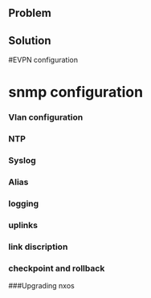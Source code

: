 ## Problem


## Solution


#EVPN configuration


# snmp configuration

### Vlan configuration

### NTP

### Syslog

### Alias

### logging

### uplinks

### link discription


### checkpoint and rollback

###Upgrading nxos
